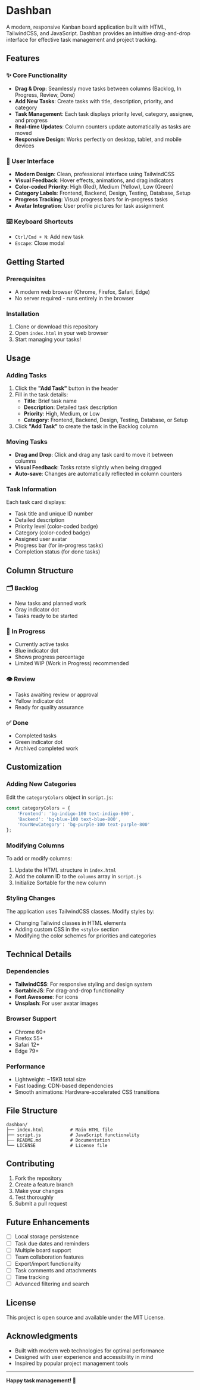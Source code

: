 # Dashban

A modern, responsive Kanban board application built with HTML, TailwindCSS, and JavaScript. Dashban provides an intuitive drag-and-drop interface for effective task management and project tracking.

## Features

### ✨ Core Functionality
- **Drag & Drop**: Seamlessly move tasks between columns (Backlog, In Progress, Review, Done)
- **Add New Tasks**: Create tasks with title, description, priority, and category
- **Task Management**: Each task displays priority level, category, assignee, and progress
- **Real-time Updates**: Column counters update automatically as tasks are moved
- **Responsive Design**: Works perfectly on desktop, tablet, and mobile devices

### 🎨 User Interface
- **Modern Design**: Clean, professional interface using TailwindCSS
- **Visual Feedback**: Hover effects, animations, and drag indicators
- **Color-coded Priority**: High (Red), Medium (Yellow), Low (Green)
- **Category Labels**: Frontend, Backend, Design, Testing, Database, Setup
- **Progress Tracking**: Visual progress bars for in-progress tasks
- **Avatar Integration**: User profile pictures for task assignment

### ⌨️ Keyboard Shortcuts
- `Ctrl/Cmd + N`: Add new task
- `Escape`: Close modal

## Getting Started

### Prerequisites
- A modern web browser (Chrome, Firefox, Safari, Edge)
- No server required - runs entirely in the browser

### Installation
1. Clone or download this repository
2. Open `index.html` in your web browser
3. Start managing your tasks!

## Usage

### Adding Tasks
1. Click the **"Add Task"** button in the header
2. Fill in the task details:
   - **Title**: Brief task name
   - **Description**: Detailed task description
   - **Priority**: High, Medium, or Low
   - **Category**: Frontend, Backend, Design, Testing, Database, or Setup
3. Click **"Add Task"** to create the task in the Backlog column

### Moving Tasks
- **Drag and Drop**: Click and drag any task card to move it between columns
- **Visual Feedback**: Tasks rotate slightly when being dragged
- **Auto-save**: Changes are automatically reflected in column counters

### Task Information
Each task card displays:
- Task title and unique ID number
- Detailed description
- Priority level (color-coded badge)
- Category (color-coded badge)
- Assigned user avatar
- Progress bar (for in-progress tasks)
- Completion status (for done tasks)

## Column Structure

### 🗂️ Backlog
- New tasks and planned work
- Gray indicator dot
- Tasks ready to be started

### 🔄 In Progress
- Currently active tasks
- Blue indicator dot
- Shows progress percentage
- Limited WIP (Work in Progress) recommended

### 👁️ Review
- Tasks awaiting review or approval
- Yellow indicator dot
- Ready for quality assurance

### ✅ Done
- Completed tasks
- Green indicator dot
- Archived completed work

## Customization

### Adding New Categories
Edit the `categoryColors` object in `script.js`:
```javascript
const categoryColors = {
    'Frontend': 'bg-indigo-100 text-indigo-800',
    'Backend': 'bg-blue-100 text-blue-800',
    'YourNewCategory': 'bg-purple-100 text-purple-800'
};
```

### Modifying Columns
To add or modify columns:
1. Update the HTML structure in `index.html`
2. Add the column ID to the `columns` array in `script.js`
3. Initialize Sortable for the new column

### Styling Changes
The application uses TailwindCSS classes. Modify styles by:
- Changing Tailwind classes in HTML elements
- Adding custom CSS in the `<style>` section
- Modifying the color schemes for priorities and categories

## Technical Details

### Dependencies
- **TailwindCSS**: For responsive styling and design system
- **SortableJS**: For drag-and-drop functionality
- **Font Awesome**: For icons
- **Unsplash**: For user avatar images

### Browser Support
- Chrome 60+
- Firefox 55+
- Safari 12+
- Edge 79+

### Performance
- Lightweight: ~15KB total size
- Fast loading: CDN-based dependencies
- Smooth animations: Hardware-accelerated CSS transitions

## File Structure
```
dashban/
├── index.html          # Main HTML file
├── script.js           # JavaScript functionality
├── README.md           # Documentation
└── LICENSE             # License file
```

## Contributing

1. Fork the repository
2. Create a feature branch
3. Make your changes
4. Test thoroughly
5. Submit a pull request

## Future Enhancements

- [ ] Local storage persistence
- [ ] Task due dates and reminders
- [ ] Multiple board support
- [ ] Team collaboration features
- [ ] Export/import functionality
- [ ] Task comments and attachments
- [ ] Time tracking
- [ ] Advanced filtering and search

## License

This project is open source and available under the MIT License.

## Acknowledgments

- Built with modern web technologies for optimal performance
- Designed with user experience and accessibility in mind
- Inspired by popular project management tools

---

**Happy task management! 🚀**